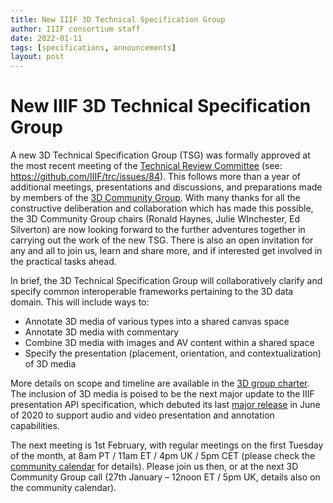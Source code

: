 ```yaml
---
title: New IIIF 3D Technical Specification Group
author: IIIF consortium staff
date: 2022-01-11
tags: [specifications, announcements]
layout: post
---
```


# New IIIF 3D Technical Specification Group

A new 3D Technical Specification Group (TSG) was formally approved at the most recent meeting of the [Technical Review Committee](https://iiif.io/community/trc/) (see: <https://github.com/IIIF/trc/issues/84>). This follows more than a year of additional meetings, presentations and discussions, and preparations made by members of the [3D Community Group](https://iiif.io/community/groups/3d/). With many thanks for all the constructive deliberation and collaboration which has made this possible, the 3D Community Group chairs (Ronald Haynes, Julie WInchester, Ed Silverton) are now looking forward to the further adventures together in carrying out the work of the new TSG. There is also an open invitation for any and all to join us, learn and share more, and if interested get involved in the practical tasks ahead.   

In brief, the 3D Technical Specification Group will collaboratively clarify and specify common interoperable frameworks pertaining to the 3D data domain. This will include ways to:
* Annotate 3D media of various types into a shared canvas space   
* Annotate 3D media with commentary   
* Combine 3D media with images and AV content within a shared space   
* Specify the presentation (placement, orientation, and contextualization) of 3D media   

More details on scope and timeline are available in the [3D group charter](https://docs.google.com/document/d/13OysSJc3tNRUJUrNbo16_RYOTPRHJpOnHkROQZO6JwM/edit). The inclusion of 3D media is poised to be the next major update to the IIIF presentation API specification, which debuted its last [major release](https://iiif.io/news/2020/06/04/IIIF-C-Announces-Final-Release-of-3.0-Specifications/) in June of 2020 to support audio and video presentation and annotation capabilities.   

The next meeting is 1st February, with regular meetings on the first Tuesday of the month, at 8am PT / 11am ET / 4pm UK / 5pm CET (please check the [community calendar](https://iiif.io/community/groups/) for details). Please join us then, or at the next 3D Community Group call (27th January – 12noon ET / 5pm UK, details also on the community calendar).